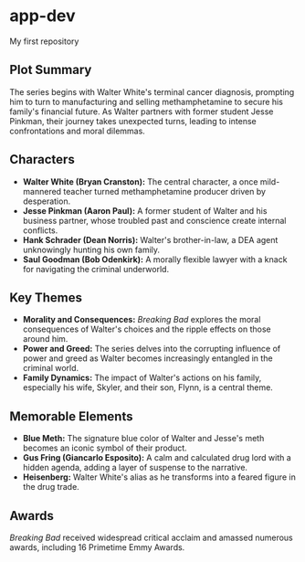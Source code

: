 # app-dev
My first repository

## Plot Summary
The series begins with Walter White's terminal cancer diagnosis, prompting him to turn to manufacturing and selling methamphetamine to secure his family's financial future. As Walter partners with former student Jesse Pinkman, their journey takes unexpected turns, leading to intense confrontations and moral dilemmas.

## Characters
- **Walter White (Bryan Cranston):** The central character, a once mild-mannered teacher turned methamphetamine producer driven by desperation.
- **Jesse Pinkman (Aaron Paul):** A former student of Walter and his business partner, whose troubled past and conscience create internal conflicts.
- **Hank Schrader (Dean Norris):** Walter's brother-in-law, a DEA agent unknowingly hunting his own family.
- **Saul Goodman (Bob Odenkirk):** A morally flexible lawyer with a knack for navigating the criminal underworld.

## Key Themes
- **Morality and Consequences:** *Breaking Bad* explores the moral consequences of Walter's choices and the ripple effects on those around him.
- **Power and Greed:** The series delves into the corrupting influence of power and greed as Walter becomes increasingly entangled in the criminal world.
- **Family Dynamics:** The impact of Walter's actions on his family, especially his wife, Skyler, and their son, Flynn, is a central theme.

## Memorable Elements
- **Blue Meth:** The signature blue color of Walter and Jesse's meth becomes an iconic symbol of their product.
- **Gus Fring (Giancarlo Esposito):** A calm and calculated drug lord with a hidden agenda, adding a layer of suspense to the narrative.
- **Heisenberg:** Walter White's alias as he transforms into a feared figure in the drug trade.

## Awards
*Breaking Bad* received widespread critical acclaim and amassed numerous awards, including 16 Primetime Emmy Awards.
